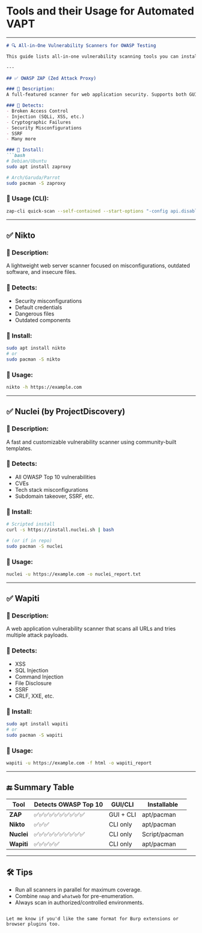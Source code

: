 # Tools and their Usage for Automated VAPT
---

```markdown
# 🔍 All-in-One Vulnerability Scanners for OWASP Testing

This guide lists all-in-one vulnerability scanning tools you can install using `apt` or `pacman` on Linux distributions. These tools help automate the discovery of OWASP Top 10 vulnerabilities.

---

## ✅ OWASP ZAP (Zed Attack Proxy)

### 🔹 Description:
A full-featured scanner for web application security. Supports both GUI and CLI.

### 🔹 Detects:
- Broken Access Control  
- Injection (SQLi, XSS, etc.)  
- Cryptographic Failures  
- Security Misconfigurations  
- SSRF  
- Many more

### 🔹 Install:
```bash
# Debian/Ubuntu
sudo apt install zaproxy

# Arch/Garuda/Parrot
sudo pacman -S zaproxy
```

### 🔹 Usage (CLI):
```bash
zap-cli quick-scan --self-contained --start-options "-config api.disablekey=true" https://example.com
```

---

## ✅ Nikto

### 🔹 Description:
A lightweight web server scanner focused on misconfigurations, outdated software, and insecure files.

### 🔹 Detects:
- Security misconfigurations  
- Default credentials  
- Dangerous files  
- Outdated components

### 🔹 Install:
```bash
sudo apt install nikto
# or
sudo pacman -S nikto
```

### 🔹 Usage:
```bash
nikto -h https://example.com
```

---

## ✅ Nuclei (by ProjectDiscovery)

### 🔹 Description:
A fast and customizable vulnerability scanner using community-built templates.

### 🔹 Detects:
- All OWASP Top 10 vulnerabilities  
- CVEs  
- Tech stack misconfigurations  
- Subdomain takeover, SSRF, etc.

### 🔹 Install:
```bash
# Scripted install
curl -s https://install.nuclei.sh | bash

# (or if in repo)
sudo pacman -S nuclei
```

### 🔹 Usage:
```bash
nuclei -u https://example.com -o nuclei_report.txt
```

---

## ✅ Wapiti

### 🔹 Description:
A web application vulnerability scanner that scans all URLs and tries multiple attack payloads.

### 🔹 Detects:
- XSS  
- SQL Injection  
- Command Injection  
- File Disclosure  
- SSRF  
- CRLF, XXE, etc.

### 🔹 Install:
```bash
sudo apt install wapiti
# or
sudo pacman -S wapiti
```

### 🔹 Usage:
```bash
wapiti -u https://example.com -f html -o wapiti_report
```

---

## 🔚 Summary Table

| Tool     | Detects OWASP Top 10 | GUI/CLI | Installable |
|----------|----------------------|---------|--------------|
| **ZAP**      | ✅✅✅✅✅✅✅✅✅✅ | GUI + CLI | apt/pacman |
| **Nikto**    | ✅✅✅             | CLI only  | apt/pacman |
| **Nuclei**   | ✅✅✅✅✅✅✅✅✅✅ | CLI only  | Script/pacman |
| **Wapiti**   | ✅✅✅✅✅          | CLI only  | apt/pacman |

---

## 🛠️ Tips
- Run all scanners in parallel for maximum coverage.
- Combine `nmap` and `whatweb` for pre-enumeration.
- Always scan in authorized/controlled environments.

```

Let me know if you'd like the same format for Burp extensions or browser plugins too.
